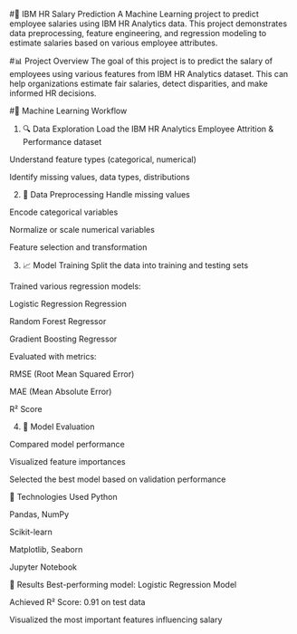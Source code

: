 #💼 IBM HR Salary Prediction
A Machine Learning project to predict employee salaries using IBM HR Analytics data. This project demonstrates data preprocessing, feature engineering, and regression modeling to estimate salaries based on various employee attributes.

#📊 Project Overview
The goal of this project is to predict the salary of employees using various features from IBM HR Analytics dataset. This can help organizations estimate fair salaries, detect disparities, and make informed HR decisions.

#🧠 Machine Learning Workflow
1. 🔍 Data Exploration
Load the IBM HR Analytics Employee Attrition & Performance dataset

Understand feature types (categorical, numerical)

Identify missing values, data types, distributions

2. 🧼 Data Preprocessing
Handle missing values 

Encode categorical variables 

Normalize or scale numerical variables

Feature selection and transformation

3. 📈 Model Training
Split the data into training and testing sets

Trained various regression models:

Logistic Regression Regression

Random Forest Regressor

Gradient Boosting Regressor

Evaluated with metrics:

RMSE (Root Mean Squared Error)

MAE (Mean Absolute Error)

R² Score

4. 🧪 Model Evaluation
   
Compared model performance

Visualized feature importances

Selected the best model based on validation performance


🔧 Technologies Used
Python

Pandas, NumPy

Scikit-learn

Matplotlib, Seaborn

Jupyter Notebook

📌 Results
Best-performing model: Logistic Regression Model

Achieved R² Score: 0.91 on test data

Visualized the most important features influencing salary
